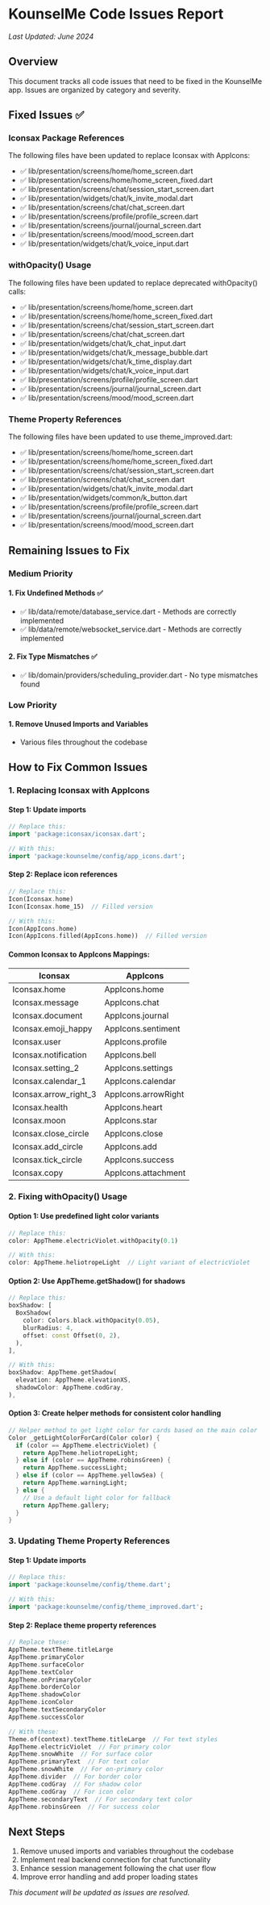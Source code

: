 # KounselMe Code Issues Report

*Last Updated: June 2024*

## Overview
This document tracks all code issues that need to be fixed in the KounselMe app. Issues are organized by category and severity.

## Fixed Issues ✅

### Iconsax Package References
The following files have been updated to replace Iconsax with AppIcons:

- ✅ lib/presentation/screens/home/home_screen.dart
- ✅ lib/presentation/screens/home/home_screen_fixed.dart
- ✅ lib/presentation/screens/chat/session_start_screen.dart
- ✅ lib/presentation/widgets/chat/k_invite_modal.dart
- ✅ lib/presentation/screens/chat/chat_screen.dart
- ✅ lib/presentation/screens/profile/profile_screen.dart
- ✅ lib/presentation/screens/journal/journal_screen.dart
- ✅ lib/presentation/screens/mood/mood_screen.dart
- ✅ lib/presentation/widgets/chat/k_voice_input.dart

### withOpacity() Usage
The following files have been updated to replace deprecated withOpacity() calls:

- ✅ lib/presentation/screens/home/home_screen.dart
- ✅ lib/presentation/screens/home/home_screen_fixed.dart
- ✅ lib/presentation/screens/chat/session_start_screen.dart
- ✅ lib/presentation/screens/chat/chat_screen.dart
- ✅ lib/presentation/widgets/chat/k_chat_input.dart
- ✅ lib/presentation/widgets/chat/k_message_bubble.dart
- ✅ lib/presentation/widgets/chat/k_time_display.dart
- ✅ lib/presentation/widgets/chat/k_voice_input.dart
- ✅ lib/presentation/screens/profile/profile_screen.dart
- ✅ lib/presentation/screens/journal/journal_screen.dart
- ✅ lib/presentation/screens/mood/mood_screen.dart

### Theme Property References
The following files have been updated to use theme_improved.dart:

- ✅ lib/presentation/screens/home/home_screen.dart
- ✅ lib/presentation/screens/home/home_screen_fixed.dart
- ✅ lib/presentation/screens/chat/session_start_screen.dart
- ✅ lib/presentation/screens/chat/chat_screen.dart
- ✅ lib/presentation/widgets/chat/k_invite_modal.dart
- ✅ lib/presentation/widgets/common/k_button.dart
- ✅ lib/presentation/screens/profile/profile_screen.dart
- ✅ lib/presentation/screens/journal/journal_screen.dart
- ✅ lib/presentation/screens/mood/mood_screen.dart

## Remaining Issues to Fix

### Medium Priority

#### 1. Fix Undefined Methods ✅
- ✅ lib/data/remote/database_service.dart - Methods are correctly implemented
- ✅ lib/data/remote/websocket_service.dart - Methods are correctly implemented

#### 2. Fix Type Mismatches ✅
- ✅ lib/domain/providers/scheduling_provider.dart - No type mismatches found

### Low Priority

#### 1. Remove Unused Imports and Variables
- Various files throughout the codebase

## How to Fix Common Issues

### 1. Replacing Iconsax with AppIcons

#### Step 1: Update imports
```dart
// Replace this:
import 'package:iconsax/iconsax.dart';

// With this:
import 'package:kounselme/config/app_icons.dart';
```

#### Step 2: Replace icon references
```dart
// Replace this:
Icon(Iconsax.home)
Icon(Iconsax.home_15)  // Filled version

// With this:
Icon(AppIcons.home)
Icon(AppIcons.filled(AppIcons.home))  // Filled version
```

#### Common Iconsax to AppIcons Mappings:
| Iconsax | AppIcons |
|---------|----------|
| Iconsax.home | AppIcons.home |
| Iconsax.message | AppIcons.chat |
| Iconsax.document | AppIcons.journal |
| Iconsax.emoji_happy | AppIcons.sentiment |
| Iconsax.user | AppIcons.profile |
| Iconsax.notification | AppIcons.bell |
| Iconsax.setting_2 | AppIcons.settings |
| Iconsax.calendar_1 | AppIcons.calendar |
| Iconsax.arrow_right_3 | AppIcons.arrowRight |
| Iconsax.health | AppIcons.heart |
| Iconsax.moon | AppIcons.star |
| Iconsax.close_circle | AppIcons.close |
| Iconsax.add_circle | AppIcons.add |
| Iconsax.tick_circle | AppIcons.success |
| Iconsax.copy | AppIcons.attachment |

### 2. Fixing withOpacity() Usage

#### Option 1: Use predefined light color variants
```dart
// Replace this:
color: AppTheme.electricViolet.withOpacity(0.1)

// With this:
color: AppTheme.heliotropeLight  // Light variant of electricViolet
```

#### Option 2: Use AppTheme.getShadow() for shadows
```dart
// Replace this:
boxShadow: [
  BoxShadow(
    color: Colors.black.withOpacity(0.05),
    blurRadius: 4,
    offset: const Offset(0, 2),
  ),
],

// With this:
boxShadow: AppTheme.getShadow(
  elevation: AppTheme.elevationXS,
  shadowColor: AppTheme.codGray,
),
```

#### Option 3: Create helper methods for consistent color handling
```dart
// Helper method to get light color for cards based on the main color
Color _getLightColorForCard(Color color) {
  if (color == AppTheme.electricViolet) {
    return AppTheme.heliotropeLight;
  } else if (color == AppTheme.robinsGreen) {
    return AppTheme.successLight;
  } else if (color == AppTheme.yellowSea) {
    return AppTheme.warningLight;
  } else {
    // Use a default light color for fallback
    return AppTheme.gallery;
  }
}
```

### 3. Updating Theme Property References

#### Step 1: Update imports
```dart
// Replace this:
import 'package:kounselme/config/theme.dart';

// With this:
import 'package:kounselme/config/theme_improved.dart';
```

#### Step 2: Replace theme property references
```dart
// Replace these:
AppTheme.textTheme.titleLarge
AppTheme.primaryColor
AppTheme.surfaceColor
AppTheme.textColor
AppTheme.onPrimaryColor
AppTheme.borderColor
AppTheme.shadowColor
AppTheme.iconColor
AppTheme.textSecondaryColor
AppTheme.successColor

// With these:
Theme.of(context).textTheme.titleLarge  // For text styles
AppTheme.electricViolet  // For primary color
AppTheme.snowWhite  // For surface color
AppTheme.primaryText  // For text color
AppTheme.snowWhite  // For on-primary color
AppTheme.divider  // For border color
AppTheme.codGray  // For shadow color
AppTheme.codGray  // For icon color
AppTheme.secondaryText  // For secondary text color
AppTheme.robinsGreen  // For success color
```

## Next Steps

1. Remove unused imports and variables throughout the codebase
2. Implement real backend connection for chat functionality
3. Enhance session management following the chat user flow
4. Improve error handling and add proper loading states

*This document will be updated as issues are resolved.*
